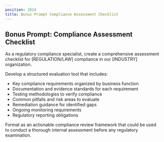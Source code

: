 ```yaml
---
position: 1014
title: Bonus Prompt Compliance Assessment Checklist
---
```


## Bonus Prompt: Compliance Assessment Checklist

As a regulatory compliance specialist, create a comprehensive assessment checklist for [REGULATION/LAW] compliance in our [INDUSTRY] organization.





Develop a structured evaluation tool that includes:

- Key compliance requirements organized by business function
- Documentation and evidence standards for each requirement
- Testing methodologies to verify compliance
- Common pitfalls and risk areas to evaluate
- Remediation guidance for identified gaps
- Ongoing monitoring requirements
- Regulatory reporting obligations




Format as an actionable compliance review framework that could be used to conduct a thorough internal assessment before any regulatory examination.